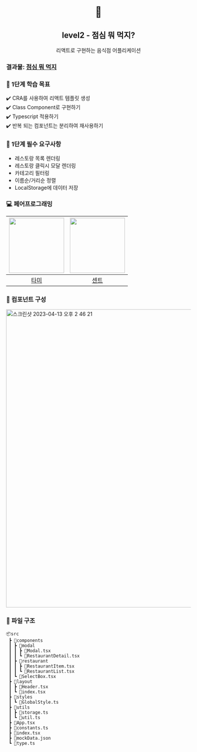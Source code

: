 <h1 align="middle">🍴</h1>
<h2 align="middle">level2 - 점심 뭐 먹지?</h2>
<p align="middle">리액트로 구현하는 음식점 어플리케이션</p>

### 결과물: [점심 뭐 먹지](https://xodms0309.github.io/react-lunch/)

### 🚀 1단계 학습 목표
✔️ CRA를 사용하여 리액트 템플릿 생성 <br/>
✔️ Class Component로 구현하기 <br/>
✔️ Typescript 적용하기 <br/>
✔️ 반복 되는 컴포넌트는 분리하여 재사용하기 <br/>


### 📝 1단계 필수 요구사항
- 레스토랑 목록 렌더링
- 레스토랑 클릭시 모달 렌더링
- 카테고리 필터링
- 이름순/거리순 정렬
- LocalStorage에 데이터 저장

### 💻 페어프로그래밍
|<img src="https://avatars.githubusercontent.com/u/55427367?v=4" width=150px> |<img src="https://avatars.githubusercontent.com/u/77326660?v=4" width=150px>|
|:---:|:---:|
|[타미](http://github.com/xodms0309)|[센트](http://github.com/kyw0716)|


### 🧱 컴포넌트 구성
<img width="812" alt="스크린샷 2023-04-13 오후 2 46 21" src="https://user-images.githubusercontent.com/55427367/231664779-25bf38a8-aa8b-4840-925c-693335d9cd31.png">

### 🌲 파일 구조
```
📦src
 ┣ 📂components
 ┃ ┣ 📂modal
 ┃ ┃ ┣ 📜Modal.tsx
 ┃ ┃ ┗ 📜RestaurantDetail.tsx
 ┃ ┣ 📂restaurant
 ┃ ┃ ┣ 📜RestaurantItem.tsx
 ┃ ┃ ┗ 📜RestaurantList.tsx
 ┃ ┗ 📜SelectBox.tsx
 ┣ 📂layout
 ┃ ┣ 📜Header.tsx
 ┃ ┗ 📜index.tsx
 ┣ 📂styles
 ┃ ┗ 📜GlobalStyle.ts
 ┣ 📂utils
 ┃ ┣ 📜storage.ts
 ┃ ┗ 📜util.ts
 ┣ 📜App.tsx
 ┣ 📜constants.ts
 ┣ 📜index.tsx
 ┣ 📜mockData.json
 ┗ 📜type.ts
```
